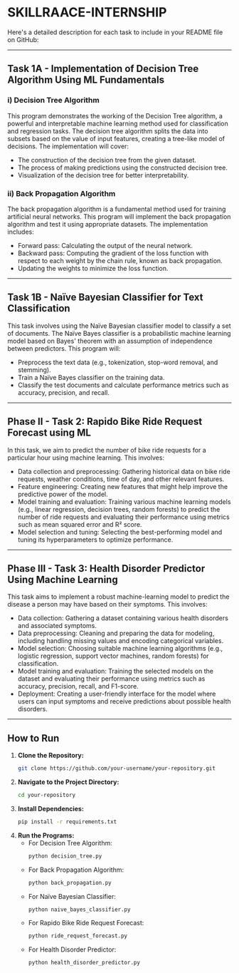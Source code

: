 # SKILLRAACE-INTERNSHIP
Here's a detailed description for each task to include in your README file on GitHub:

---

## Task 1A - Implementation of Decision Tree Algorithm Using ML Fundamentals

### i) Decision Tree Algorithm
This program demonstrates the working of the Decision Tree algorithm, a powerful and interpretable machine learning method used for classification and regression tasks. The decision tree algorithm splits the data into subsets based on the value of input features, creating a tree-like model of decisions. The implementation will cover:

- The construction of the decision tree from the given dataset.
- The process of making predictions using the constructed decision tree.
- Visualization of the decision tree for better interpretability.

### ii) Back Propagation Algorithm
The back propagation algorithm is a fundamental method used for training artificial neural networks. This program will implement the back propagation algorithm and test it using appropriate datasets. The implementation includes:

- Forward pass: Calculating the output of the neural network.
- Backward pass: Computing the gradient of the loss function with respect to each weight by the chain rule, known as back propagation.
- Updating the weights to minimize the loss function.

---

## Task 1B - Naïve Bayesian Classifier for Text Classification

This task involves using the Naïve Bayesian classifier model to classify a set of documents. The Naïve Bayes classifier is a probabilistic machine learning model based on Bayes' theorem with an assumption of independence between predictors. This program will:

- Preprocess the text data (e.g., tokenization, stop-word removal, and stemming).
- Train a Naïve Bayes classifier on the training data.
- Classify the test documents and calculate performance metrics such as accuracy, precision, and recall.

---

## Phase II - Task 2: Rapido Bike Ride Request Forecast using ML

In this task, we aim to predict the number of bike ride requests for a particular hour using machine learning. This involves:

- Data collection and preprocessing: Gathering historical data on bike ride requests, weather conditions, time of day, and other relevant features.
- Feature engineering: Creating new features that might help improve the predictive power of the model.
- Model training and evaluation: Training various machine learning models (e.g., linear regression, decision trees, random forests) to predict the number of ride requests and evaluating their performance using metrics such as mean squared error and R² score.
- Model selection and tuning: Selecting the best-performing model and tuning its hyperparameters to optimize performance.

---

## Phase III - Task 3: Health Disorder Predictor Using Machine Learning

This task aims to implement a robust machine-learning model to predict the disease a person may have based on their symptoms. This involves:

- Data collection: Gathering a dataset containing various health disorders and associated symptoms.
- Data preprocessing: Cleaning and preparing the data for modeling, including handling missing values and encoding categorical variables.
- Model selection: Choosing suitable machine learning algorithms (e.g., logistic regression, support vector machines, random forests) for classification.
- Model training and evaluation: Training the selected models on the dataset and evaluating their performance using metrics such as accuracy, precision, recall, and F1-score.
- Deployment: Creating a user-friendly interface for the model where users can input symptoms and receive predictions about possible health disorders.

---

## How to Run

1. **Clone the Repository:**
   ```sh
   git clone https://github.com/your-username/your-repository.git
   ```
2. **Navigate to the Project Directory:**
   ```sh
   cd your-repository
   ```
3. **Install Dependencies:**
   ```sh
   pip install -r requirements.txt
   ```
4. **Run the Programs:**
   - For Decision Tree Algorithm:
     ```sh
     python decision_tree.py
     ```
   - For Back Propagation Algorithm:
     ```sh
     python back_propagation.py
     ```
   - For Naïve Bayesian Classifier:
     ```sh
     python naive_bayes_classifier.py
     ```
   - For Rapido Bike Ride Request Forecast:
     ```sh
     python ride_request_forecast.py
     ```
   - For Health Disorder Predictor:
     ```sh
     python health_disorder_predictor.py
     ```

